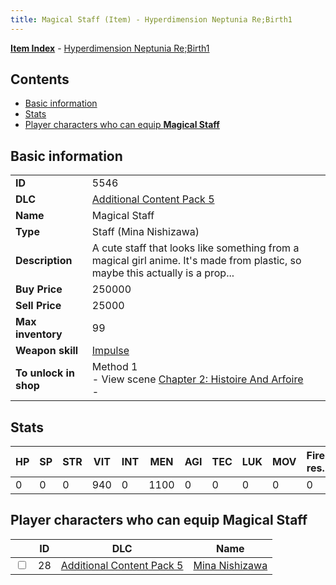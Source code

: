 ```yaml
---
title: Magical Staff (Item) - Hyperdimension Neptunia Re;Birth1
---
```


[**Item Index**](/neptunia/rb1/item/index.html) - [Hyperdimension Neptunia Re;Birth1](/neptunia/rb1)

## Contents

- [Basic information](#basic-information)
- [Stats](#stats)
- [Player characters who can equip **Magical Staff**](#player-characters-who-can-equip-magical-staff)
## Basic information

|   |   |
| -- | -- |
| **ID** | 5546 |
| **DLC** | [Additional Content Pack 5](/neptunia/rb1/dlc/14-pack5.html) |
| **Name** | Magical Staff |
| **Type** | Staff (Mina Nishizawa) |
| **Description** | A cute staff that looks like something from a magical girl anime. It's made from plastic, so maybe this actually is a prop... |
| **Buy Price** | 250000 |
| **Sell Price** | 25000 |
| **Max inventory** | 99 |
| **Weapon skill** | [Impulse](/neptunia/rb1/skill/14-3502-impulse.html) |
| **To unlock in shop** | Method 1<br />- View scene [Chapter 2: Histoire And Arfoire](/neptunia/rb1/scene/1-201-chapter-2-histoire-and-arfoire.html)<br />-  |


## Stats

| HP | SP | STR | VIT | INT | MEN | AGI | TEC | LUK | MOV | Fire res. | Ice res. | Wind res. | Lightning res. |
| -- | -- | --- | --- | --- | --- | --- | --- | --- | --- | --------- | -------- | --------- | -------------- |
| 0 | 0 | 0 | 940 | 0 | 1100 | 0 | 0 | 0 | 0 | 0 | 0 | 0 | 0 |


## Player characters who can equip **Magical Staff**

|    | ID | DLC | Name |
| -- | -- | --- | ---- |
| <input type="checkbox" id="rb1-player-14-28" class="trackbox" /> | 28 | [Additional Content Pack 5](/neptunia/rb1/dlc/14-pack5.html) | [Mina Nishizawa](/neptunia/rb1/player/14-28-mina-nishizawa.html) |
